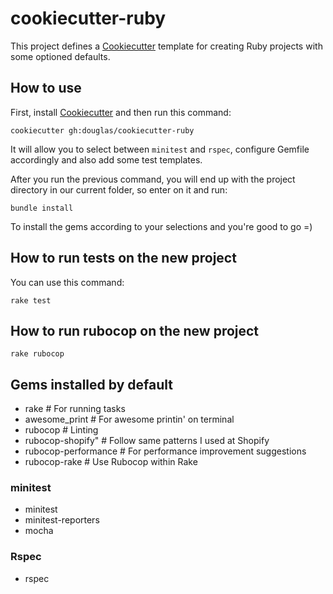 # cookiecutter-ruby

This project defines a [Cookiecutter](https://cookiecutter.readthedocs.io/) template for creating Ruby projects
with some optioned defaults.

## How to use

First, install [Cookiecutter](https://cookiecutter.readthedocs.io/en/stable/installation.html) and then run this
command:

`cookiecutter gh:douglas/cookiecutter-ruby`

It will allow you to select between `minitest` and `rspec`, configure Gemfile accordingly and also add some test
templates.

After you run the previous command, you will end up with the project directory in our current folder, so enter
on it and run:

`bundle install`

To install the gems according to your selections and you're good to go =)

## How to run tests on the new project

You can use this command:

`rake test`

## How to run rubocop on the new project

`rake rubocop`

## Gems installed by default

- rake                 # For running tasks
- awesome_print        # For awesome printin' on terminal
- rubocop              # Linting
- rubocop-shopify"     # Follow same patterns I used at Shopify
- rubocop-performance  # For performance improvement suggestions
- rubocop-rake         # Use Rubocop within Rake

### minitest

- minitest
- minitest-reporters
- mocha

### Rspec

- rspec
